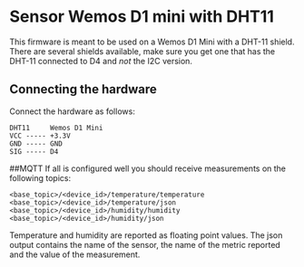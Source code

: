 # Sensor Wemos D1 mini with DHT11

This firmware is meant to be used on a Wemos D1 Mini with a DHT-11 shield.
There are several shields available, make sure you get one that has the DHT-11 connected to D4 and *not* the I2C version.

## Connecting the hardware
Connect the hardware as follows: 

```
DHT11     Wemos D1 Mini
VCC ----- +3.3V
GND ----- GND
SIG ----- D4
```
##MQTT
If all is configured well you should receive measurements on the following topics:

```
<base_topic>/<device_id>/temperature/temperature
<base_topic>/<device_id>/temperature/json
<base_topic>/<device_id>/humidity/humidity
<base_topic>/<device_id>/humidity/json
```

Temperature and humidity are reported as floating point values.
The json output contains the name of the sensor, the name of the metric reported and the value of the measurement.
